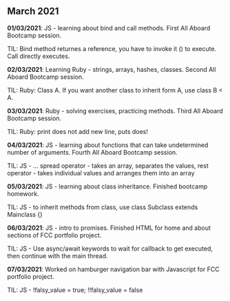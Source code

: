 ## March 2021

**01/03/2021**: JS - learning about bind and call methods. First All Aboard Bootcamp session.

TIL: Bind method returnes a reference, you have to invoke it () to execute. Call directly executes.

**02/03/2021**: Learning Ruby - strings, arrays, hashes, classes. Second All Aboard Bootcamp session.

TIL: Ruby: Class A. If you want another class to inherit form A, use class B < A.

**03/03/2021**: Ruby - solving exercises, practicing methods. Third All Aboard Bootcamp session.

TIL: Ruby: print does not add new line, puts does!

**04/03/2021**: JS - learning about functions that can take undetermined number of arguments. Fourth All Aboard Bootcamp session.

TIL: JS - ... spread operator - takes an array, separates the values, rest operator - takes individual values and arranges them into an array

**05/03/2021**: JS - learning about class inheritance. Finished bootcamp homework.

TIL: JS - to inherit methods from class, use class Subclass extends Mainclass {}

**06/03/2021**: JS - intro to promises. Finished HTML for home and about sections of FCC portfolio project.

TIL: JS - Use async/await keywords to wait for callback to get executed, then continue with the main thread.

**07/03/2021**: Worked on hamburger navigation bar with Javascript for FCC portfolio project.

TIL: JS - !falsy_value = true; !!falsy_value = false
